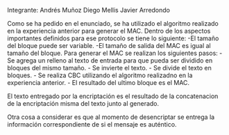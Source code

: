 Integrante: Andrés Muñoz 
            Diego Mellis
            Javier Arredondo

Como se ha pedido en el enunciado, se ha utilizado el algoritmo realizado en la experiencia anterior para generar el MAC.
Dentro de los aspectos importantes definidos para ese protocolo se tiene lo siguiente:
    -El tamaño del bloque puede ser variable.
    -El tamaño de salida del MAC es igual al tamaño del bloque.
Para generar el MAC se realizan los siguientes pasos:
    - Se agrega un relleno al texto de entrada para que pueda ser dividido  en bloques del mismo tamaño.
    - Se invierte el texto.
    - Se divide el texto en bloques.
    - Se realiza CBC utilizando el algoritmo realizadno en la experiencia anterior.
    - El resultado del ultimo bloque es el MAC.

El texto entregado por la encriptación es el resultado de la concatenacion de la encriptación misma del texto junto al generado.

Otra cosa a considerar es que al momento de desencriptar se entrega la información correspondiente de si el mensaje es auténtico.


